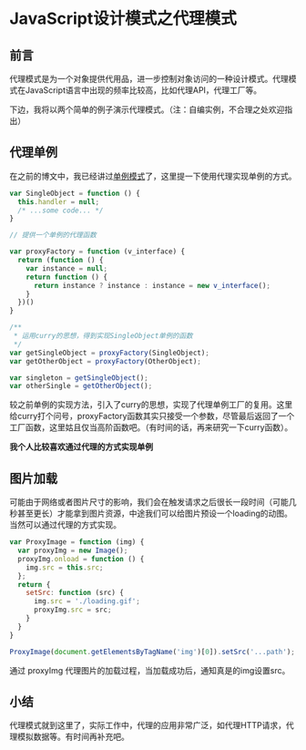 # JavaScript设计模式之代理模式

## 前言

代理模式是为一个对象提供代用品，进一步控制对象访问的一种设计模式。代理模式在JavaScript语言中出现的频率比较高，比如代理API，代理工厂等。

下边，我将以两个简单的例子演示代理模式。（注：自编实例，不合理之处欢迎指出）

## 代理单例

在之前的博文中，我已经讲过[单例模式](./design-pattern-singleton.md)了，这里提一下使用代理实现单例的方式。

```javascript
var SingleObject = function () {
  this.handler = null;
  /* ...some code... */
}

// 提供一个单例的代理函数

var proxyFactory = function (v_interface) {
  return (function () {
    var instance = null;
    return function () {
      return instance ? instance : instance = new v_interface();
    }
  })()
}

/**
 * 运用curry的思想，得到实现SingleObject单例的函数
 */
var getSingleObject = proxyFactory(SingleObject);
var getOtherObject = proxyFactory(OtherObject);

var singleton = getSingleObject();
var otherSingle = getOtherObject();

```

较之前单例的实现方法，引入了curry的思想，实现了代理单例工厂的复用。这里给curry打个问号，proxyFactory函数其实只接受一个参数，尽管最后返回了一个工厂函数，这里姑且仅当高阶函数吧。（有时间的话，再来研究一下curry函数）。

**我个人比较喜欢通过代理的方式实现单例**

## 图片加载

可能由于网络或者图片尺寸的影响，我们会在触发请求之后很长一段时间（可能几秒甚至更长）才能拿到图片资源，中途我们可以给图片预设一个loading的动图。当然可以通过代理的方式实现。


```javascript
var ProxyImage = function (img) {
  var proxyImg = new Image();
  proxyImg.onload = function () {
    img.src = this.src;
  };
  return {
    setSrc: function (src) {
      img.src = './loading.gif';
      proxyImg.src = src;
    }
  }
}

ProxyImage(document.getElementsByTagName('img')[0]).setSrc('...path');
```

通过 proxyImg 代理图片的加载过程，当加载成功后，通知真是的img设置src。

## 小结

代理模式就到这里了，实际工作中，代理的应用非常广泛，如代理HTTP请求，代理模拟数据等。有时间再补充吧。
